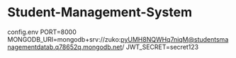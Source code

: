 # Student-Management-System


config.env 
PORT=8000
MONGODB_URI=mongodb+srv://zuko:pyUMH8NQWHq7niqM@studentsmanagementdatab.q78652q.mongodb.net/
JWT_SECRET=secret123
